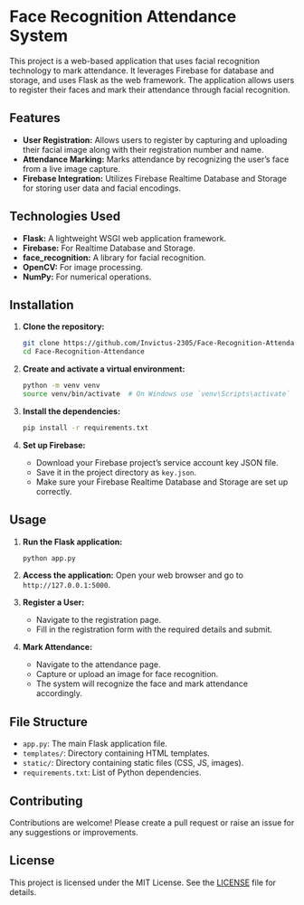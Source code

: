 # Face Recognition Attendance System

This project is a web-based application that uses facial recognition technology to mark attendance. It leverages Firebase for database and storage, and uses Flask as the web framework. The application allows users to register their faces and mark their attendance through facial recognition.

## Features

- **User Registration:** Allows users to register by capturing and uploading their facial image along with their registration number and name.
- **Attendance Marking:** Marks attendance by recognizing the user’s face from a live image capture.
- **Firebase Integration:** Utilizes Firebase Realtime Database and Storage for storing user data and facial encodings.

## Technologies Used

- **Flask:** A lightweight WSGI web application framework.
- **Firebase:** For Realtime Database and Storage.
- **face_recognition:** A library for facial recognition.
- **OpenCV:** For image processing.
- **NumPy:** For numerical operations.

## Installation

1. **Clone the repository:**
   ```sh
   git clone https://github.com/Invictus-2305/Face-Recognition-Attendance.git
   cd Face-Recognition-Attendance
   ```

2. **Create and activate a virtual environment:**
   ```sh
   python -m venv venv
   source venv/bin/activate  # On Windows use `venv\Scripts\activate`
   ```

3. **Install the dependencies:**
   ```sh
   pip install -r requirements.txt
   ```

4. **Set up Firebase:**
   - Download your Firebase project’s service account key JSON file.
   - Save it in the project directory as `key.json`.
   - Make sure your Firebase Realtime Database and Storage are set up correctly.

## Usage

1. **Run the Flask application:**
   ```sh
   python app.py
   ```

2. **Access the application:**
   Open your web browser and go to `http://127.0.0.1:5000`.

3. **Register a User:**
   - Navigate to the registration page.
   - Fill in the registration form with the required details and submit.

4. **Mark Attendance:**
   - Navigate to the attendance page.
   - Capture or upload an image for face recognition.
   - The system will recognize the face and mark attendance accordingly.

## File Structure

- `app.py`: The main Flask application file.
- `templates/`: Directory containing HTML templates.
- `static/`: Directory containing static files (CSS, JS, images).
- `requirements.txt`: List of Python dependencies.

## Contributing

Contributions are welcome! Please create a pull request or raise an issue for any suggestions or improvements.

## License

This project is licensed under the MIT License. See the [LICENSE](LICENSE) file for details.
